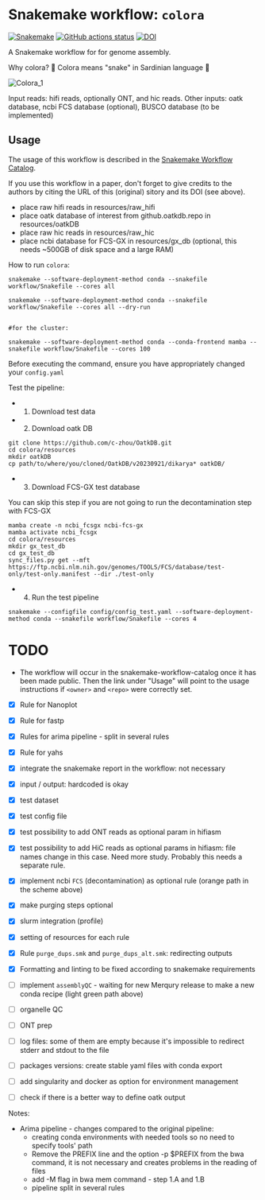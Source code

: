# Snakemake workflow: `colora`

[![Snakemake](https://img.shields.io/badge/snakemake-≥6.3.0-brightgreen.svg)](https://snakemake.github.io)
[![GitHub actions status](https://github.com/LiaOb21/colora/workflows/Tests/badge.svg?branch=main)](https://github.com/LiaOb21/colora/actions?query=branch%3Amain+workflow%3ATests)
[![DOI](https://zenodo.org/badge/730752023.svg)](https://zenodo.org/doi/10.5281/zenodo.10728679)

A Snakemake workflow for for genome assembly.

Why colora? :snake: Colora means "snake" in Sardinian language :snake: 

![Colora_1](https://github.com/LiaOb21/colora/assets/96196229/0d7cce80-bef9-46de-9213-e7e9343aa168)


Input reads: hifi reads, optionally ONT, and hic reads.
Other inputs: oatk database, ncbi FCS database (optional), BUSCO database (to be implemented)

## Usage

The usage of this workflow is described in the [Snakemake Workflow Catalog](https://snakemake.github.io/snakemake-workflow-catalog/?usage=LiaOb21%2Fcolora).

If you use this workflow in a paper, don't forget to give credits to the authors by citing the URL of this (original) <colora> sitory and its DOI (see above).

- place raw hifi reads in resources/raw_hifi
- place oatk database of interest from github.oatkdb.repo in resources/oatkDB
- place raw hic reads in resources/raw_hic
- place ncbi database for FCS-GX in resources/gx_db (optional, this needs ~500GB of disk space and a large RAM)


How to run `colora`:
```
snakemake --software-deployment-method conda --snakefile workflow/Snakefile --cores all

snakemake --software-deployment-method conda --snakefile workflow/Snakefile --cores all --dry-run


#for the cluster:

snakemake --software-deployment-method conda --conda-frontend mamba --snakefile workflow/Snakefile --cores 100
```

Before executing the command, ensure you have appropriately changed your `config.yaml`

Test the pipeline:

- 1. Download test data
- 2. Download oatk DB

```
git clone https://github.com/c-zhou/OatkDB.git
cd colora/resources
mkdir oatkDB
cp path/to/where/you/cloned/OatkDB/v20230921/dikarya* oatkDB/
```


- 3. Download FCS-GX test database 

You can skip this step if you are not going to run the decontamination step with FCS-GX
```
mamba create -n ncbi_fcsgx ncbi-fcs-gx
mamba activate ncbi_fcsgx
cd colora/resources
mkdir gx_test_db
cd gx_test_db
sync_files.py get --mft https://ftp.ncbi.nlm.nih.gov/genomes/TOOLS/FCS/database/test-only/test-only.manifest --dir ./test-only
```

- 4. Run the test pipeline

```
snakemake --configfile config/config_test.yaml --software-deployment-method conda --snakefile workflow/Snakefile --cores 4
```

# TODO


* The workflow will occur in the snakemake-workflow-catalog once it has been made public. Then the link under "Usage" will point to the usage instructions if `<owner>` and `<repo>` were correctly set.

- [x] Rule for Nanoplot
- [x] Rule for fastp 
- [x] Rules for arima pipeline - split in several rules
- [x] Rule for yahs
- [x] integrate the snakemake report in the workflow: not necessary
- [x] input / output: hardcoded is okay
- [x] test dataset
- [x] test config file
- [x] test possibility to add ONT reads as optional param in hifiasm
- [x] test possibility to add HiC reads as optional params in hifiasm: file names change in this case. Need more study. Probably this needs a separate rule.
- [x] implement ncbi `FCS` (decontamination) as optional rule (orange path in the scheme above)
- [x] make purging steps optional 
- [x] slurm integration (profile)
- [x] setting of resources for each rule
- [x] Rule `purge_dups.smk` and `purge_dups_alt.smk`: redirecting outputs 
- [x] Formatting and linting to be fixed according to snakemake requirements
- [ ] implement `assemblyQC` - waiting for new Merqury release to make a new conda recipe (light green path above)
- [ ] organelle QC
- [ ] ONT prep
- [ ] log files: some of them are empty because it's impossible to redirect stderr and stdout to the file
- [ ] packages versions: create stable yaml files with conda export
- [ ] add singularity and docker as option for environment management
- [ ] check if there is a better way to define oatk output



Notes:

- Arima pipeline - changes compared to the original pipeline:
   - creating conda environments with needed tools so no need to specify tools' path
   - Remove the PREFIX line and the option -p $PREFIX from the bwa command, it is not necessary and creates problems in the reading of files
  - add -M flag in bwa mem command - step 1.A and 1.B
  - pipeline split in several rules

